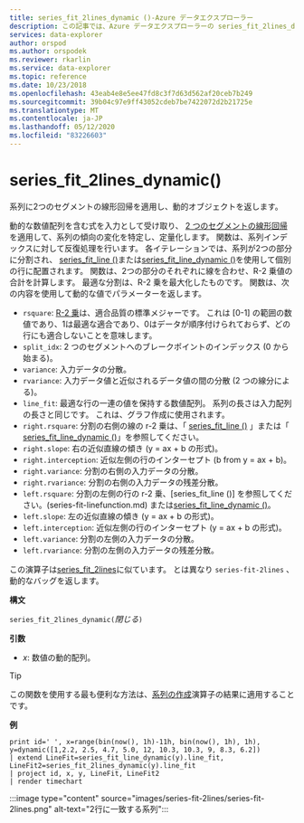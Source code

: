 ```yaml
---
title: series_fit_2lines_dynamic ()-Azure データエクスプローラー
description: この記事では、Azure データエクスプローラーの series_fit_2lines_dynamic () について説明します。
services: data-explorer
author: orspod
ms.author: orspodek
ms.reviewer: rkarlin
ms.service: data-explorer
ms.topic: reference
ms.date: 10/23/2018
ms.openlocfilehash: 43eab4e8e5ee47fd8c3f7d63d562af20ceb7b249
ms.sourcegitcommit: 39b04c97e9ff43052cdeb7be7422072d2b21725e
ms.translationtype: MT
ms.contentlocale: ja-JP
ms.lasthandoff: 05/12/2020
ms.locfileid: "83226603"
---
```

# <a name="series_fit_2lines_dynamic"></a>series_fit_2lines_dynamic()

系列に2つのセグメントの線形回帰を適用し、動的オブジェクトを返します。  

動的な数値配列を含む式を入力として受け取り、 [2 つのセグメントの線形回帰](https://en.wikipedia.org/wiki/Segmented_regression)を適用して、系列の傾向の変化を特定し、定量化します。 関数は、系列インデックスに対して反復処理を行います。 各イテレーションでは、系列が2つの部分に分割され、 [series_fit_line ()](series-fit-linefunction.md)または[series_fit_line_dynamic ()](series-fit-line-dynamicfunction.md)を使用して個別の行に配置されます。 関数は、2つの部分のそれぞれに線を合わせ、R-2 乗値の合計を計算します。 最適な分割は、R-2 乗を最大化したものです。 関数は、次の内容を使用して動的な値でパラメーターを返します。

* `rsquare`: [R-2 乗](https://en.wikipedia.org/wiki/Coefficient_of_determination)は、適合品質の標準メジャーです。 これは [0-1] の範囲の数値であり、1は最適な適合であり、0はデータが順序付けられておらず、どの行にも適合しないことを意味します。
* `split_idx`: 2 つのセグメントへのブレークポイントのインデックス (0 から始まる)。
* `variance`: 入力データの分散。
* `rvariance`: 入力データ値と近似されるデータ値の間の分散 (2 つの線分による)。
* `line_fit`: 最適な行の一連の値を保持する数値配列。 系列の長さは入力配列の長さと同じです。 これは、グラフ作成に使用されます。
* `right.rsquare`: 分割の右側の線の r-2 乗は、「 [series_fit_line ()](series-fit-linefunction.md) 」または「 [series_fit_line_dynamic ()](series-fit-line-dynamicfunction.md)」を参照してください。
* `right.slope`: 右の近似直線の傾き (y = ax + b の形式)。
* `right.interception`: 近似左側の行のインターセプト (b from y = ax + b)。
* `right.variance`: 分割の右側の入力データの分散。
* `right.rvariance`: 分割の右側の入力データの残差分散。
* `left.rsquare`: 分割の左側の行の r-2 乗、[series_fit_line ()] を参照してください。(series-fit-linefunction.md) または[series_fit_line_dynamic ()](series-fit-line-dynamicfunction.md)。
* `left.slope`: 左の近似直線の傾き (y = ax + b の形式)。
* `left.interception`: 近似左側の行のインターセプト (y = ax + b の形式)。
* `left.variance`: 分割の左側の入力データの分散。
* `left.rvariance`: 分割の左側の入力データの残差分散。

この演算子は[series_fit_2lines](series-fit-2linesfunction.md)に似ています。 とは異なり `series-fit-2lines` 、動的なバッグを返します。

**構文**

`series_fit_2lines_dynamic(`*閉じる*`)`

**引数**

* *x*: 数値の動的配列。  

> [!TIP]
> この関数を使用する最も便利な方法は、[系列の作成](make-seriesoperator.md)演算子の結果に適用することです。

**例**

```kusto
print id=' ', x=range(bin(now(), 1h)-11h, bin(now(), 1h), 1h), y=dynamic([1,2.2, 2.5, 4.7, 5.0, 12, 10.3, 10.3, 9, 8.3, 6.2])
| extend LineFit=series_fit_line_dynamic(y).line_fit, LineFit2=series_fit_2lines_dynamic(y).line_fit
| project id, x, y, LineFit, LineFit2
| render timechart
```

:::image type="content" source="images/series-fit-2lines/series-fit-2lines.png" alt-text="2行に一致する系列":::
